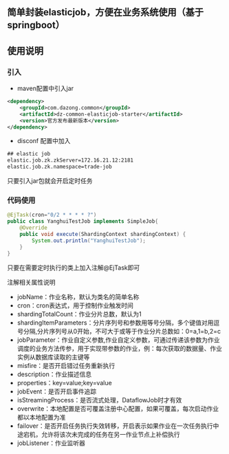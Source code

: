 ## 简单封装elasticjob，方便在业务系统使用（基于springboot）

## 使用说明

### 引入

* maven配置中引入jar

```xml
<dependency>
    <groupId>com.dazong.common</groupId>
    <artifactId>dz-common-elasticjob-starter</artifactId>
    <version>官方发布最新版本</version>
</dependency>
```
* disconf 配置中加入
```xml
## elastic job
elastic.job.zk.zkServer=172.16.21.12:2181
elastic.job.zk.namespace=trade-job
```

只要引入jar包就会开启定时任务

### 代码使用

```java
@EjTask(cron="0/2 * * * * ?")
public class YanghuiTestJob implements SimpleJob{
    @Override
    public void execute(ShardingContext shardingContext) {
        System.out.println("YanghuiTestJob");
    }
}
```

只要在需要定时执行的类上加入注解@EjTask即可

注解相关属性说明

* jobName：作业名称，默认为类名的简单名称
* cron：cron表达式，用于控制作业触发时间
* shardingTotalCount：作业分片总数，默认为1
* shardingItemParameters：分片序列号和参数用等号分隔，多个键值对用逗号分隔,分片序列号从0开始，不可大于或等于作业分片总数如：0=a,1=b,2=c
* jobParameter：作业自定义参数,作业自定义参数，可通过传递该参数为作业调度的业务方法传参，用于实现带参数的作业，例：每次获取的数据量、作业实例从数据库读取的主键等
* misfire：是否开启错过任务重新执行
* description：作业描述信息
* properties：key=value;key=value
* jobEvent：是否开启事件追踪
* isStreamingProcess：是否流式处理，DataflowJob时才有效
* overwrite：本地配置是否可覆盖注册中心配置，如果可覆盖，每次启动作业都以本地配置为准
* failover：是否开启任务执行失效转移，开启表示如果作业在一次任务执行中途宕机，允许将该次未完成的任务在另一作业节点上补偿执行
* jobListener：作业监听器
